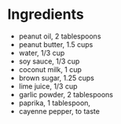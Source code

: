 # Ingredients
 - peanut oil, 2 tablespoons
 - peanut butter, 1.5 cups
 - water, 1/3 cup
 - soy sauce, 1/3 cup
 - coconut milk, 1 cup
 - brown sugar, 1.25 cups
 - lime juice, 1/3 cup
 - garlic powder, 2 tablespoons
 - paprika, 1 tablespoon,
 - cayenne pepper, to taste

